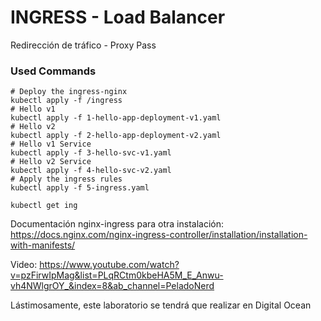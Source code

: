 # INGRESS - Load Balancer

Redirección de tráfico - Proxy Pass

### Used Commands

```shell
# Deploy the ingress-nginx
kubectl apply -f /ingress
# Hello v1
kubectl apply -f 1-hello-app-deployment-v1.yaml
# Hello v2
kubectl apply -f 2-hello-app-deployment-v2.yaml
# Hello v1 Service 
kubectl apply -f 3-hello-svc-v1.yaml 
# Hello v2 Service 
kubectl apply -f 4-hello-svc-v2.yaml
# Apply the ingress rules
kubectl apply -f 5-ingress.yaml

kubectl get ing
```


Documentación nginx-ingress para otra instalación: https://docs.nginx.com/nginx-ingress-controller/installation/installation-with-manifests/

Video: 
https://www.youtube.com/watch?v=pzFirwIpMag&list=PLqRCtm0kbeHA5M_E_Anwu-vh4NWlgrOY_&index=8&ab_channel=PeladoNerd


Lástimosamente, este laboratorio se tendrá que realizar en Digital Ocean